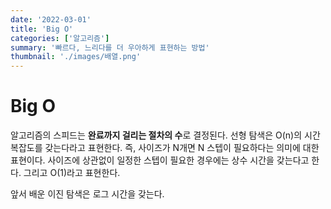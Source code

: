 ```yaml
---
date: '2022-03-01'
title: 'Big O'
categories: ['알고리즘']
summary: '빠르다, 느리다를 더 우아하게 표현하는 방법'
thumbnail: './images/배열.png'
---
```


# Big O

알고리즘의 스피드는 **완료까지 걸리는 절차의 수**로 결정된다.
선형 탐색은 O(n)의 시간 복잡도를 갖는다라고 표현한다. 즉, 사이즈가 N개면 N 스텝이 필요하다는 의미에 대한 표현이다.
사이즈에 상관없이 일정한 스텝이 필요한 경우에는 상수 시간을 갖는다고 한다. 그리고 O(1)라고 표현한다.

앞서 배운 이진 탐색은 로그 시간을 갖는다.
